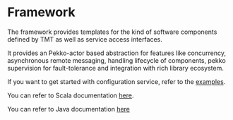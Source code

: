 Framework
=========

The framework provides templates for the kind of software components defined by TMT as well as service access interfaces.

It provides an Pekko-actor based abstraction for features like concurrency, asynchronous remote messaging, handling
lifecycle of components, pekko supervision for fault-tolerance and integration with rich library ecosystem.

If you want to get started with configuration service, refer to the [examples](https://tmtsoftware.github.io/csw/framework.html). 

You can refer to Scala documentation [here](https://tmtsoftware.github.io/csw/api/scala/csw/framework/index.html).

You can refer to Java documentation [here](https://tmtsoftware.github.io/csw/api/java/?/index.html)
